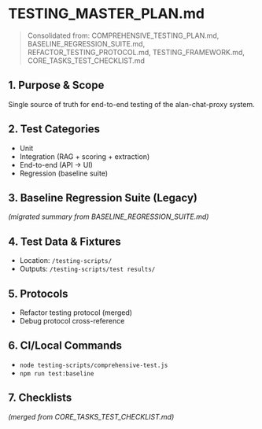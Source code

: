 # TESTING_MASTER_PLAN.md

> Consolidated from: COMPREHENSIVE_TESTING_PLAN.md, BASELINE_REGRESSION_SUITE.md, REFACTOR_TESTING_PROTOCOL.md, TESTING_FRAMEWORK.md, CORE_TASKS_TEST_CHECKLIST.md

## 1. Purpose & Scope
Single source of truth for end-to-end testing of the alan-chat-proxy system.

## 2. Test Categories
- Unit
- Integration (RAG + scoring + extraction)
- End-to-end (API → UI)
- Regression (baseline suite)

## 3. Baseline Regression Suite (Legacy)
*(migrated summary from BASELINE_REGRESSION_SUITE.md)*

## 4. Test Data & Fixtures
- Location: `/testing-scripts/`
- Outputs: `/testing-scripts/test results/`

## 5. Protocols
- Refactor testing protocol (merged)
- Debug protocol cross-reference

## 6. CI/Local Commands
- `node testing-scripts/comprehensive-test.js`
- `npm run test:baseline`

## 7. Checklists
*(merged from CORE_TASKS_TEST_CHECKLIST.md)*